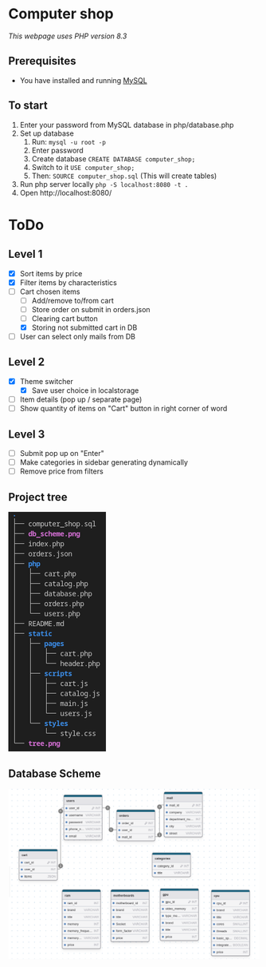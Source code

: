 # Computer shop

*This webpage uses PHP version 8.3*

## Prerequisites
- You have installed and running [MySQL](https://www.mysql.com/)

## To start
1. Enter your password from MySQL database in php/database.php
2. Set up database
   1. Run: ```mysql -u root -p```
   2. Enter password
   3. Create database ```CREATE DATABASE computer_shop;```
   4. Switch to it ```USE computer_shop;```
   5. Then: ```SOURCE computer_shop.sql``` (This will create tables)
3. Run php server locally ```php -S localhost:8080 -t .```
4. Open http://localhost:8080/

# ToDo
## Level 1
- [X] Sort items by price
- [X] Filter items by characteristics
- [ ] Cart chosen items
  - [ ] Add/remove to/from cart
  - [ ] Store order on submit in orders.json
  - [ ] Clearing cart button
  - [X] Storing not submitted cart in DB
- [ ] User can select only mails from DB
## Level 2
- [X] Theme switcher
  - [X] Save user choice in localstorage
- [ ] Item details (pop up / separate page)
- [ ] Show quantity of items on "Cart" button in right corner of word
## Level 3
- [ ] Submit pop up on "Enter"
- [ ] Make categories in sidebar generating dynamically
- [ ] Remove price from filters

## Project tree
![project tree](tree.png)

## Database Scheme
![Database scheme](db_scheme.png)
